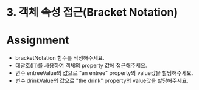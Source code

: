 # 3. 객체 속성 접근(Bracket Notation)

# Assignment

- bracketNotation 함수를 작성해주세요.
- 대괄호([])를 사용하여 객체의 property 값에 접근해주세요.
- 변수 entreeValue의 값으로 "an entree" property의 value값을 할당해주세요.
- 변수 drinkValue의 값으로 "the drink" property의 value값을 할당해주세요.
